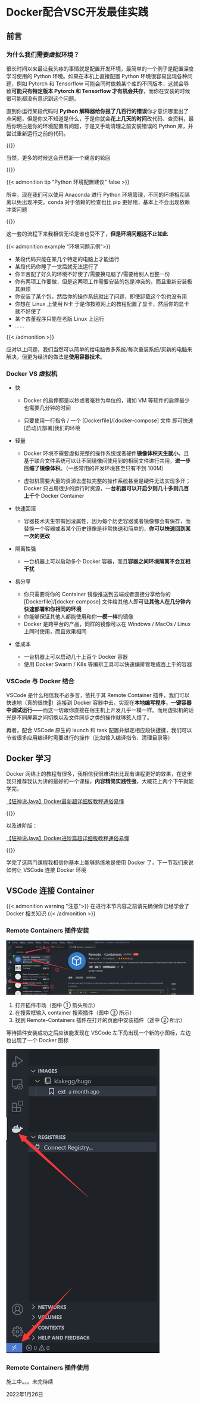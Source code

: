 # Docker配合VSC开发最佳实践



## 前言

### 为什么我们需要虚拟环境？

很长时间以来最让我头疼的事情就是配置开发环境，最简单的一个例子是配置深度学习使用的 Python 环境。如果在本机上直接配置 Python 环境很容易出现各种问题，例如 Pytorch 和 Tensorflow 可能会同时依赖某个库的不同版本，这就会导致**可能只有特定版本 Pytorch 和 Tensorflow 才有机会共存**，而你在安装的时候很可能都没有意识到这个问题。

直到你运行某段代码时 **Python 解释器给你报了几百行的错误**你才意识哪里出了点问题，但是你又不知道是什么，于是你就会**花上几天的时间**改代码、查资料，最后你明白是你的环境配置有问题，于是又手动清理之前安装错误的 Python 库，并尝试重新运行之前的代码。

{{<admonition warning>}}

当然，更多的时候这会开启新一个痛苦的轮回

{{</admonition>}}

{{< admonition tip "Python 环境配置建议" false >}}

所幸，现在我们可以使用 Anaconda 进行 Python 环境管理，不同的环境相互隔离以免出现冲突。conda 对于依赖的检查也比 pip 更好用，基本上不会出现依赖冲突问题

{{</admonition>}}

这一套的流程下来我相信无论是谁也受不了，**但是环境问题远不止如此**

{{< admonition example "环境问题示例">}}

- 某段代码只能在某几个特定的电脑上才能运行
- 某段代码你睡了一觉后就无法运行了
- 你辛苦配了好久的环境不好使了/需要换电脑了/需要给别人也整一份
- 你有两项工作要做，但是这两项工作需要安装的包是冲突的，而且重新安装极其麻烦
- 你安装了某个包，然后你的操作系统就出了问题，即使卸载这个包也没有用
- 你想在 Linux 上使用 N卡 于是你按照网上的教程配置了显卡，然后你的显卡就不好使了
- 某个古董程序只能在老版 Linux 上运行
- ……

{{< /admonition >}}

应对以上问题，我们当然可以简单的给电脑做多系统/每次重装系统/买新的电脑来解决，但更为经济的做法是**使用容器技术**。

### Docker VS 虚拟机

- 快 

  - Docker 的启停都是以秒或者毫秒为单位的，诸如 VM 等软件的启停最少也需要几分钟的时间

  - 只要使用一行指令 / 一个 [Dockerfile]/[docker-compose] 文件 即可快速[启动]/[部署]我们的环境
- 轻量

  - Docker 环境不需要虚拟完整的操作系统或者硬件**镜像体积天生就小**，且基于联合文件系统可以让不同镜像间使用到的相同文件进行共用，**进一步压缩了镜像体积**。（一些常用的开发环境甚至只有不到 100M）

  - 虚拟机需要大量的资源去虚拟完整的操作系统甚至是硬件无法实现多开；Docker 只占用很少的运行时资源，一**台机器可以开启少则几十多则几百上千个** Docker Container
- 快速回滚
  - 容器技术天生带有回滚属性，因为每个历史容器或者镜像都会有保存，而替换一个容器或者某个历史镜像是非常快速和简单的，**你可以快速回到某一次的更改**
- 隔离性强

  - 一台机器上可以启动多个 Docker 容器，而且**容器之间环境隔离不会互相干扰**
- 易分享

  - 你只需要将你的 Container 镜像推送到云端或者直接分享给你的 [Dockerfile]/[docker-compose] 文件给其他人即可**让其他人在几分钟内快速部署和你相同的环境**
  - 你能够保证其他人都能使用和你**一模一样**的镜像
  - Docker 是跨平台的产品，同样的镜像可以在 Windows / MacOs / Linux 上同时使用，而且效果相同
- 低成本

  - 一台机器上可以启动几十上百个 Docker 容器
  - 使用 Docker Swarm / K8s 等编排工具可以快速编排管理成百上千的容器

### VSCode 与 Docker 结合

VSCode 是什么相信我不必多言，依托于其 Remote Container 插件，我们可以快速地（真的很快:rocket:）连接到 Docker 容器中去，实现在**本地编写程序，一键容器中调试运行**——而这一切跟你直接在宿主机上开发几乎一模一样。而用虚拟机的话光是不同屏幕之间切换以及文件同步之类的操作就够惹人烦了。

再者，配合 VSCode 原生的 launch 和 task 配置并绑定相应段快捷键，我们可以节省很多应用编译时需要进行的操作（比如输入编译指令、清理目录等）

## Docker 学习

Docker 网络上的教程有很多，我相信我很难讲出比现有课程更好的效果，在这里我只推荐我认为讲的最好的一个课程，**内容精简实践性强**，大概花上两个下午就能学完。

[【狂神说Java】Docker最新超详细版教程通俗易懂](https://www.bilibili.com/video/BV1og4y1q7M4)

{{<bilibili BV1og4y1q7M4>}}

以及进阶版：

[【狂神说Java】Docker进阶篇超详细版教程通俗易懂](https://www.bilibili.com/video/BV1kv411q7Qc)

{{<bilibili BV1kv411q7Qc>}}

学完了这两门课程我相信你基本上能够熟练地是使用 Docker 了，下一节我们来说如何让 VSCode 连接 Docker 环境

## VSCode 连接 Container

{{< admonition warning "注意">}}
在进行本节内容之前请先确保你已经学会了 Docker 相关知识
{{< /admonition >}}

### Remote Containers 插件安装

![插件市场](./images/containers-plugin.png "插件市场")



1. 打开插件市场（图中 ① 箭头所示）
2. 在搜索框输入 container 搜索插件（图中 ③ 所示）
3. 找到 Remote-Containers 插件在打开的页面中安装插件（途中 ② 所示）

等待插件安装成功之后应该能发现在 VSCode 左下角出现一个新的小图标，左边也出现了一个 Docker 图标

![新图标](./images/3.png "新图标")





### Remote Containers 插件使用

施工中。。。未完待续

2022年1月26日

